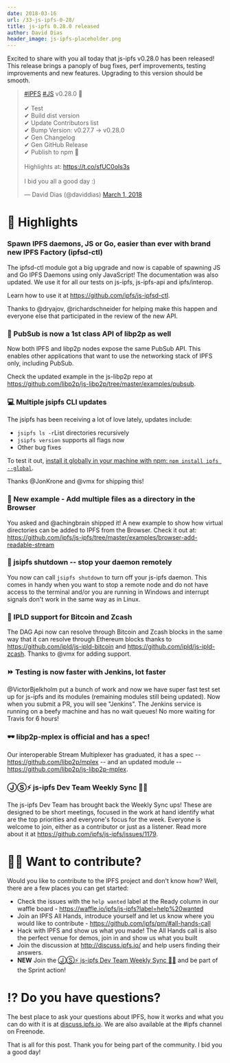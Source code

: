 ```yaml
---
date: 2018-03-16
url: /33-js-ipfs-0-28/
title: js-ipfs 0.28.0 released
author: David Dias
header_image: js-ipfs-placeholder.png
---
```


Excited to share with you all today that js-ipfs v0.28.0 has been released! This release brings a panoply of bug fixes, perf improvements, testing improvements and new features. Upgrading to this version should be smooth.


<blockquote class="twitter-tweet" data-lang="en"><p lang="en" dir="ltr"><a href="https://twitter.com/hashtag/IPFS?src=hash&amp;ref_src=twsrc%5Etfw">#IPFS</a> <a href="https://twitter.com/hashtag/JS?src=hash&amp;ref_src=twsrc%5Etfw">#JS</a> v0.28.0 🚀<br><br>✔ Test<br>✔ Build dist version<br>✔ Update Contributors list<br>✔ Bump Version: v0.27.7 -&gt; v0.28.0<br>✔ Gen Changelog<br>✔ Gen GitHub Release<br>✔ Publish to npm 🌟<br><br>Highlights at: <a href="https://t.co/sfUC0oIs3s">https://t.co/sfUC0oIs3s</a><br><br>I bid you all a good day :)</p>&mdash; David Dias (@daviddias) <a href="https://twitter.com/daviddias/status/969226132586450944?ref_src=twsrc%5Etfw">March 1, 2018</a></blockquote>
<script async src="https://platform.twitter.com/widgets.js" charset="utf-8"></script>

# 🔦 Highlights

### Spawn IPFS daemons, JS or Go, easier than ever with brand new IPFS Factory (ipfsd-ctl)

The ipfsd-ctl module got a big upgrade and now is capable of spawning JS and Go IPFS Daemons using only JavaScript! The documentation was also updated. We use it for all our tests on js-ipfs, js-ipfs-api and ipfs/interop.

Learn how to use it at https://github.com/ipfs/js-ipfsd-ctl.

Thanks to @dryajov, @richardschneider for helping make this happen and everyone else that participated in the review of the new API.

### 📣 PubSub is now a 1st class API of libp2p as well

Now both IPFS and libp2p nodes expose the same PubSub API. This enables other applications that want to use the networking stack of IPFS only, including PubSub.

Check the updated example in the js-libp2p repo at https://github.com/libp2p/js-libp2p/tree/master/examples/pubsub.

### 💻 Multiple jsipfs CLI updates

The jsipfs has been receiving a lot of love lately, updates include:

  - `jsipfs ls -r`List directories recursively
  - `jsipfs version` supports all flags now
  - Other bug fixes

To test it out, [install it globally in your machine with npm: `npm install ipfs --global`](https://github.com/ipfs/js-ipfs#through-command-line-tool).

Thanks @JonKrone and @vmx for shipping this! 

### 📖 New example - Add multiple files as a directory in the Browser

You asked and @achingbrain shipped it! A new example to show how virtual directories can be added to IPFS from the Browser. Check it out at: https://github.com/ipfs/js-ipfs/tree/master/examples/browser-add-readable-stream

### 🔌 jsipfs shutdown -- stop your daemon remotely

You now can call `jsipfs shutdown` to turn off your js-ipfs daemon. This comes in handy when you want to stop a remote node and do not have access to the terminal and/or you are running in Windows and interrupt signals don't work in the same way as in Linux.

### 💱 IPLD support for Bitcoin and Zcash

The DAG Api now can resolve through Bitcoin and Zcash blocks in the same way that it can resolve through Ethereum blocks thanks to https://github.com/ipld/js-ipld-bitcoin and https://github.com/ipld/js-ipld-zcash. Thanks to @vmx for adding support.

### ⏩ Testing is now faster with Jenkins, lot faster

@VictorBjelkholm put a bunch of work and now we have super fast test set up for js-ipfs and its modules (remaining modules still being updated). Now when you submit a PR, you will see "Jenkins". The Jenkins service is running on a beefy machine and has no wait queues! No more waiting for Travis for 6 hours!

### 🕶 libp2p-mplex is official and has a spec!

Our interoperable Stream Multiplexer has graduated, it has a spec -- https://github.com/libp2p/mplex -- and an updated module -- https://github.com/libp2p/js-libp2p-mplex.

### ⒿⓈ⚡️ js-ipfs Dev Team Weekly Sync 🙌🏽 

The js-ipfs Dev Team has brought back the Weekly Sync ups! These are designed to be short meetings, focused in the work at hand identify what are the top priorities and everyone's focus for the week. Everyone is welcome to join, either as a contributor or just as a listener. Read more about it at https://github.com/ipfs/js-ipfs/issues/1179.

# 🙌🏽 Want to contribute?

Would you like to contribute to the IPFS project and don't know how? Well, there are a few places you can get started:

- Check the issues with the `help wanted` label at the Ready column in our waffle board - https://waffle.io/ipfs/js-ipfs?label=help%20wanted
- Join an IPFS All Hands, introduce yourself and let us know where you would like to contribute - https://github.com/ipfs/pm/#all-hands-call
- Hack with IPFS and show us what you made! The All Hands call is also the perfect venue for demos, join in and show us what you built
- Join the discussion at http://discuss.ipfs.io/ and help users finding their answers.
- **NEW** Join the [ⒿⓈ⚡️ js-ipfs Dev Team Weekly Sync 🙌🏽](https://github.com/ipfs/js-ipfs/issues/1179) and be part of the Sprint action!

# ⁉️ Do you have questions?

The best place to ask your questions about IPFS, how it works and what you can do with it is at [discuss.ipfs.io](http://discuss.ipfs.io). We are also available at the #ipfs channel on Freenode.

That is all for this post. Thank you for being part of the community. I bid you a good day!
